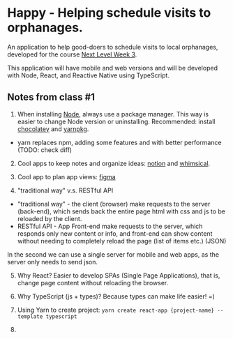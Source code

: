 # Happy - Helping schedule visits to orphanages.

An application to help good-doers to schedule visits to local orphanages, developed for the course [Next Level Week 3](https://nextlevelweek.com/).

This application will have mobile and web versions and will be developed with Node, React, and Reactive Native using TypeScript.

## Notes from class \#1

1. When installing [Node](https://nodejs.org/en/), always use a package manager. This way is easier to change Node version or uninstalling. Recommended: install [chocolatey](https://chocolatey.org/) and [yarnpkg](https://yarnpkg.com/).
 - yarn replaces npm, adding some features and with better performance (TODO: check diff)

2. Cool apps to keep notes and organize ideas: [notion](https://www.notion.so/) and [whimsical](https://whimsical.com/).

3. Cool app to plan app views: [figma](https://www.figma.com/)

4. "traditional way" v.s. RESTful API
- "traditional way" - the client (browser) make requests to the server (back-end), which sends back the entire page html with css and js to be reloaded by the client.
- RESTful API - App Front-end make requests to the server, which responds only new content or info, and front-end can show content without needing to completely reload the page (list of items etc.) (JSON)

In the second we can use a single server for mobile and web apps, as the server only needs to send json.

5. Why React? Easier to develop SPAs (Single Page Applications), that is, change page content without reloading the browser.

6. Why TypeScript (js + types)? Because types can make life easier! =)

7. Using Yarn to create project: ``yarn create react-app {project-name} --template typescript``

8. 